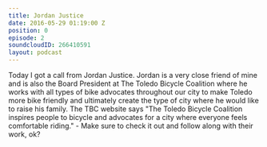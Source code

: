```yaml
---
title: Jordan Justice
date: 2016-05-29 01:19:00 Z
position: 0
episode: 2
soundcloudID: 266410591
layout: podcast
---
```


Today I got a call from Jordan Justice. Jordan is a very close friend of mine and is also the Board President at The Toledo Bicycle Coalition where he works with all types of bike advocates throughout our city to make Toledo more bike friendly and ultimately create the type of city where he would like to raise his family. The TBC website says "The Toledo Bicycle Coalition inspires people to bicycle and advocates for a city where everyone feels comfortable riding." - Make sure to check it out and follow along with their work, ok?
